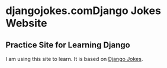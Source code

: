 # djangojokes.comDjango Jokes Website
## Practice Site for Learning Django
I am using this site to learn. It is based on
[Django Jokes](https://www.djangojokes.com).
